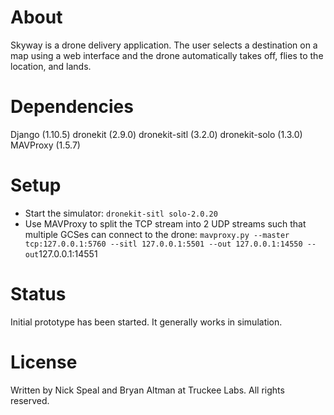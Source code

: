 # About

Skyway is a drone delivery application. The user selects a destination on a map using a web interface and the drone automatically takes off, flies to the location, and lands.

# Dependencies

Django (1.10.5)
dronekit (2.9.0)
dronekit-sitl (3.2.0)
dronekit-solo (1.3.0)
MAVProxy (1.5.7)

# Setup

* Start the simulator: `dronekit-sitl solo-2.0.20`
* Use MAVProxy to split the TCP stream into 2 UDP streams such that multiple GCSes can connect to the drone: `mavproxy.py --master tcp:127.0.0.1:5760 --sitl 127.0.0.1:5501 --out 127.0.0.1:14550 --out`127.0.0.1:14551

# Status

Initial prototype has been started. It generally works in simulation.

# License

Written by Nick Speal and Bryan Altman at Truckee Labs. All rights reserved.

